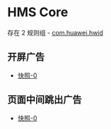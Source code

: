 # HMS Core

存在 2 规则组 - [com.huawei.hwid](/src/apps/com.huawei.hwid.ts)

## 开屏广告

- [快照-0](https://i.gkd.li/import/13520462)

## 页面中间跳出广告

- [快照-0](https://i.gkd.li/import/12709068)
